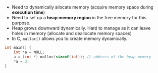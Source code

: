 
- Need to dynamically allocate memory (acquire memory space during **execution time**)
- Need to set up a **heap memory region** in the free memory for this purpose.
- Heap grows downward dynamically. Hard to manage as it can leave holes in memory (allocate and deallocate memory spaces)
- In C, `malloc()` allows you to create memory dynamically.

```C
int main() { 
	int *a = NULL; 
	a = (int *) malloc(sizeof(int)); // address of the heap memory
	*a = 3; 
}
```
